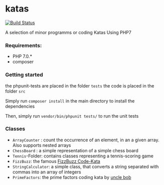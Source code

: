 # katas

[![Build Status](https://travis-ci.org/Kifah/katas.svg?branch=master)](https://travis-ci.org/Kifah/katas)


A selection of minor programms or coding Katas Using PHP7


### Requirements:
* PHP 7.0.*
* composer



### Getting started

the phpunit-tests are placed in the folder `tests` the code is placed in the folder `src`

Simply run `composer install` in the main directory to install the dependencies

Then, simply run `vendor/bin/phpunit tests/` to run the unit tests

### Classes

* `ArrayCounter` : count the occurrence of an element, in an a given array. Also supports nested arrays
*  `ChessBoard` : a simple representation of a simple chess board
* `Tennis`-Folder: contains classes representing a tennis-scoring game
* `FizzBuzz`: the famous [FizzBuzz Code-Kata ](http://www.codekatas.org/casts/code-kata-fizzbuzz-by-lets-develop)
* `StringCalculator`: a simple class, that converts a string separated with commas into an array of integers
* `PrimeFactors`: the prime factors coding kata by [uncle bob](http://www.butunclebob.com/ArticleS.UncleBob.ThePrimeFactorsKata)
